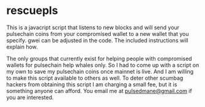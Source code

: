 # rescuepls
This is a javacript script that listens to new blocks and will send your pulsechain coins from your compromised wallet to a new wallet that you specify. gwei can be adjusted in the code. The included instructions will explain how.

The only groups that currently exist for helping people with compromised wallets for pulsechain help whales only. So I had to come up with a script on my own to save my pulsechain coins once mainnet is live. And I am willing to make this script available to others as well. To deter other scumbag hackers from obtaining this script I am charging a small fee, but it is something anyone can afford. You email me at pulsedmane@gmail.com if you are interested.
